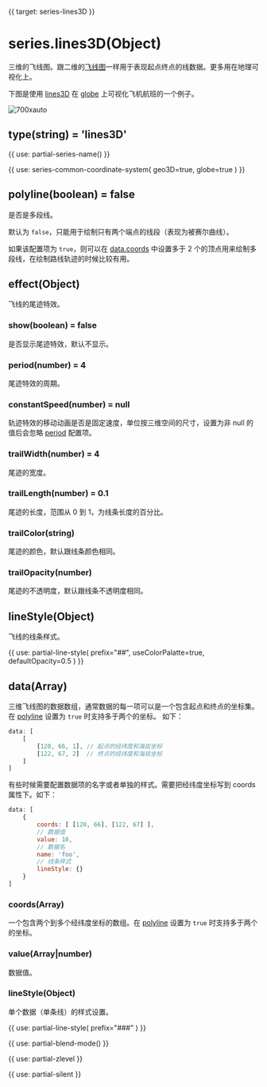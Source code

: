 {{ target: series-lines3D }}

# series.lines3D(Object)

三维的飞线图。跟二维的[飞线图](https://echarts.apache.org/zh/option.html#series-line)一样用于表现起点终点的线数据。更多用在地理可视化上。

下图是使用 [lines3D](~series-lines3D) 在 [globe](~globe) 上可视化飞机航班的一个例子。

![700xauto](~globe-airline.png)

## type(string) = 'lines3D'

{{ use: partial-series-name() }}

{{ use: series-common-coordinate-system(
    geo3D=true,
    globe=true
 ) }}

## polyline(boolean) = false
是否是多段线。

默认为 `false`，只能用于绘制只有两个端点的线段（表现为被赛尔曲线）。

如果该配置项为 `true`，则可以在 [data.coords](~series-lines3D.data.coords) 中设置多于 2 个的顶点用来绘制多段线，在绘制路线轨迹的时候比较有用。

## effect(Object)

飞线的尾迹特效。

### show(boolean) = false

是否显示尾迹特效，默认不显示。

### period(number) = 4

尾迹特效的周期。

### constantSpeed(number) = null

轨迹特效的移动动画是否是固定速度，单位按三维空间的尺寸，设置为非 null 的值后会忽略 [period](~series-lines3D.effect.period) 配置项。

### trailWidth(number) = 4

尾迹的宽度。

### trailLength(number) = 0.1

尾迹的长度，范围从 0 到 1，为线条长度的百分比。

### trailColor(string)

尾迹的颜色，默认跟线条颜色相同。

### trailOpacity(number)

尾迹的不透明度，默认跟线条不透明度相同。

## lineStyle(Object)
飞线的线条样式。

{{ use: partial-line-style(
    prefix="##",
    useColorPalatte=true,
    defaultOpacity=0.5
) }}

## data(Array)

三维飞线图的数据数组，通常数据的每一项可以是一个包含起点和终点的坐标集。在 [polyline](~series-lines3D.polyline) 设置为 `true` 时支持多于两个的坐标。
如下：

```js
data: [
    [
        [120, 66, 1], // 起点的经纬度和海拔坐标
        [122, 67, 2]  // 终点的经纬度和海拔坐标
    ]
]
```

有些时候需要配置数据项的名字或者单独的样式。需要把经纬度坐标写到 coords 属性下。如下：

```js
data: [
    {
        coords: [ [120, 66], [122, 67] ],
        // 数据值
        value: 10,
        // 数据名
        name: 'foo',
        // 线条样式
        lineStyle: {}
    }
]
```

### coords(Array)

一个包含两个到多个经纬度坐标的数组。在 [polyline](~series-lines3D.polyline) 设置为 `true` 时支持多于两个的坐标。

### value(Array|number)

数据值。

### lineStyle(Object)

单个数据（单条线）的样式设置。

{{ use: partial-line-style(
    prefix="###"
) }}


{{ use: partial-blend-mode() }}

{{ use: partial-zlevel }}

{{ use: partial-silent }}